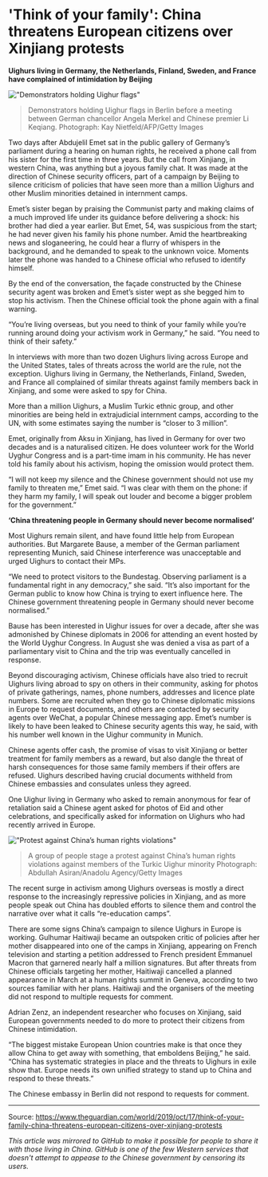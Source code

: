 # 'Think of your family': China threatens European citizens over Xinjiang protests

**Uighurs living in Germany, the Netherlands, Finland, Sweden, and France have complained of intimidation by Beijing**

!["Demonstrators holding Uighur flags"](https://raw.githubusercontent.com/taibangle/awesome-china-media/master/xinjiang/images/holding-uighur-flags.jpg)
> Demonstrators holding Uighur flags in Berlin before a meeting between German chancellor Angela Merkel and Chinese premier Li Keqiang. Photograph: Kay Nietfeld/AFP/Getty Images

Two days after Abdujelil Emet sat in the public gallery of Germany’s parliament during a hearing on human rights, he received a phone call from his sister for the first time in three years. But the call from Xinjiang, in western China, was anything but a joyous family chat. It was made at the direction of Chinese security officers, part of a campaign by Beijing to silence criticism of policies that have seen more than a million Uighurs and other Muslim minorities detained in internment camps.

Emet’s sister began by praising the Communist party and making claims of a much improved life under its guidance before delivering a shock: his brother had died a year earlier. But Emet, 54, was suspicious from the start; he had never given his family his phone number. Amid the heartbreaking news and sloganeering, he could hear a flurry of whispers in the background, and he demanded to speak to the unknown voice. Moments later the phone was handed to a Chinese official who refused to identify himself.

By the end of the conversation, the façade constructed by the Chinese security agent was broken and Emet’s sister wept as she begged him to stop his activism. Then the Chinese official took the phone again with a final warning.

“You’re living overseas, but you need to think of your family while you’re running around doing your activism work in Germany,” he said. “You need to think of their safety.”

In interviews with more than two dozen Uighurs living across Europe and the United States, tales of threats across the world are the rule, not the exception. Uighurs living in Germany, the Netherlands, Finland, Sweden, and France all complained of similar threats against family members back in Xinjiang, and some were asked to spy for China.

More than a million Uighurs, a Muslim Turkic ethnic group, and other minorities are being held in extrajudicial internment camps, according to the UN, with some estimates saying the number is “closer to 3 million”.

Emet, originally from Aksu in Xinjiang, has lived in Germany for over two decades and is a naturalised citizen. He does volunteer work for the World Uyghur Congress and is a part-time imam in his community. He has never told his family about his activism, hoping the omission would protect them.

“I will not keep my silence and the Chinese government should not use my family to threaten me,” Emet said. “I was clear with them on the phone: if they harm my family, I will speak out louder and become a bigger problem for the government.”

**‘China threatening people in Germany should never become normalised’**

Most Uighurs remain silent, and have found little help from European authorities. But Margarete Bause, a member of the German parliament representing Munich, said Chinese interference was unacceptable and urged Uighurs to contact their MPs.

“We need to protect visitors to the Bundestag. Observing parliament is a fundamental right in any democracy,” she said. “It’s also important for the German public to know how China is trying to exert influence here. The Chinese government threatening people in Germany should never become normalised.”

Bause has been interested in Uighur issues for over a decade, after she was admonished by Chinese diplomats in 2006 for attending an event hosted by the World Uyghur Congress. In August she was denied a visa as part of a parliamentary visit to China and the trip was eventually cancelled in response.

Beyond discouraging activism, Chinese officials have also tried to recruit Uighurs living abroad to spy on others in their community, asking for photos of private gatherings, names, phone numbers, addresses and licence plate numbers. Some are recruited when they go to Chinese diplomatic missions in Europe to request documents, and others are contacted by security agents over WeChat, a popular Chinese messaging app. Emet’s number is likely to have been leaked to Chinese security agents this way, he said, with his number well known in the Uighur community in Munich.

Chinese agents offer cash, the promise of visas to visit Xinjiang or better treatment for family members as a reward, but also dangle the threat of harsh consequences for those same family members if their offers are refused. Uighurs described having crucial documents withheld from Chinese embassies and consulates unless they agreed.

One Uighur living in Germany who asked to remain anonymous for fear of retaliation said a Chinese agent asked for photos of Eid and other celebrations, and specifically asked for information on Uighurs who had recently arrived in Europe.

!["Protest against China’s human rights violations"](https://raw.githubusercontent.com/taibangle/awesome-china-media/master/xinjiang/images/china-stop-killing-uighurs.jpg)
> A group of people stage a protest against China’s human rights violations against members of the Turkic Uighur minority Photograph: Abdullah Asiran/Anadolu Agency/Getty Images 

The recent surge in activism among Uighurs overseas is mostly a direct response to the increasingly repressive policies in Xinjiang, and as more people speak out China has doubled efforts to silence them and control the narrative over what it calls “re-education camps”.

There are some signs China’s campaign to silence Uighurs in Europe is working. Gulhumar Haitiwaji became an outspoken critic of policies after her mother disappeared into one of the camps in Xinjiang, appearing on French television and starting a petition addressed to French president Emmanuel Macron that garnered nearly half a million signatures. But after threats from Chinese officials targeting her mother, Haitiwaji cancelled a planned appearance in March at a human rights summit in Geneva, according to two sources familiar with her plans. Haitiwaji and the organisers of the meeting did not respond to multiple requests for comment.

Adrian Zenz, an independent researcher who focuses on Xinjiang, said European governments needed to do more to protect their citizens from Chinese intimidation.

“The biggest mistake European Union countries make is that once they allow China to get away with something, that emboldens Beijing,” he said. “China has systematic strategies in place and the threats to Uighurs in exile show that. Europe needs its own unified strategy to stand up to China and respond to these threats.”

The Chinese embassy in Berlin did not respond to requests for comment.

---

Source: https://www.theguardian.com/world/2019/oct/17/think-of-your-family-china-threatens-european-citizens-over-xinjiang-protests

*This article was mirrored to GitHub to make it possible for people to share it with those living in China. GitHub is one of the few Western services that doesn't attempt to appease to the Chinese government by censoring its users.*